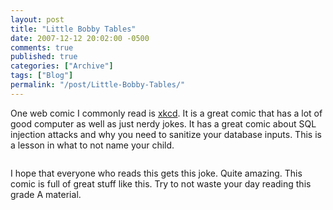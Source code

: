 ```yaml
---
layout: post
title: "Little Bobby Tables"
date: 2007-12-12 20:02:00 -0500
comments: true
published: true
categories: ["Archive"]
tags: ["Blog"]
permalink: "/post/Little-Bobby-Tables/"
---
```

<!-- more -->



<p>One web comic I commonly read is <a href="http://xkcd.com/">xkcd</a>. It is a great comic that has a lot of good computer as well as just nerdy jokes. It has a great comic about SQL injection attacks and why you need to sanitize your database inputs. This is a lesson in what to not name your child.</p>
<p><a href="http://xkcd.com/327/" target="_blank"><img src="http://imgs.xkcd.com/comics/exploits_of_a_mom.png" alt="" /></a></p>
<p>I hope that everyone who reads this gets this joke. Quite amazing. This comic is full of great stuff like this. Try to not waste your day reading this grade A material.</p>
